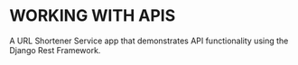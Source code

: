 # WORKING WITH APIS
A URL Shortener Service app that demonstrates API functionality using the Django Rest Framework. 
